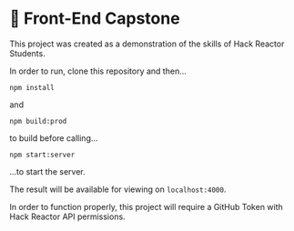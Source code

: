# 🚀 Front-End Capstone

This project was created as a demonstration of the skills of Hack Reactor Students.

In order to run, clone this repository and then...

```
npm install
```

and

```
npm build:prod
```

to build before calling...

```
npm start:server
```

...to start the server.

The result will be available for viewing on `localhost:4000`.

In order to function properly, this project will require a GitHub Token with Hack Reactor API permissions.


